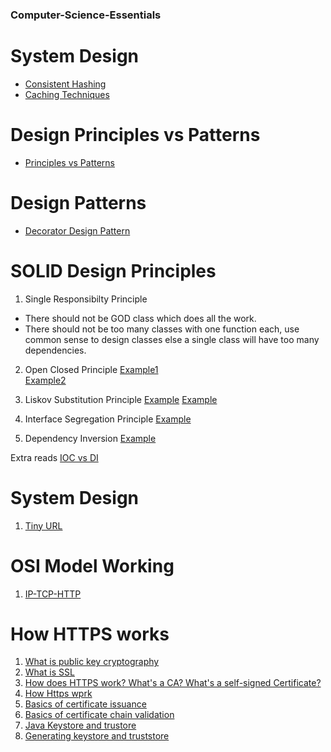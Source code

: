 ### Computer-Science-Essentials

# System Design
* [Consistent Hashing](https://www.acodersjourney.com/system-design-interview-consistent-hashing/)
* [Caching Techniques](https://codeahoy.com/2017/08/11/caching-strategies-and-how-to-choose-the-right-one/)

# Design Principles vs Patterns
* [Principles vs Patterns](https://softwareengineering.stackexchange.com/questions/153586/difference-between-pattern-and-principle/153589#:~:text=Patterns%20are%20to%20principles%2C%20what,factory%20methods%20in%20the%20end.&text=Well%2C%20Principles%20are%20rules%20while%20patterns%20are%20their%20concrete%20examples.)

# Design Patterns

* [Decorator Design Pattern](https://www.baeldung.com/java-decorator-pattern)

# SOLID Design Principles
1. Single Responsibilty Principle
 * There should not be GOD class which does all the work.
 * There should not be too many classes with one function each, use common sense to design classes else a single class will have too many dependencies. 
2. Open Closed Principle
 [Example1](https://www.baeldung.com/java-open-closed-principle)   
 [Example2](https://springframework.guru/principles-of-object-oriented-design/open-closed-principle/)    
 
3. Liskov Substitution Principle
   [Example](https://www.baeldung.com/java-liskov-substitution-principle)
   [Example](https://reflectoring.io/lsp-explained/)

4. Interface Segregation Principle
   [Example](https://reflectoring.io/interface-segregation-principle/)
   
5. Dependency Inversion
   [Example](https://springframework.guru/principles-of-object-oriented-design/dependency-inversion-principle/)
   
 Extra reads
 [IOC vs DI](https://myjavablog.com/2018/07/20/5-spring-inversion-of-controlioc-vs-dependency-injectiondi/)

# System Design
1. [Tiny URL](https://nlogn.in/designing-a-realtime-scalable-url-shortening-service-like-tiny-url/)

# OSI Model Working
1. [IP-TCP-HTTP](https://www.objc.io/issues/10-syncing-data/ip-tcp-http/)

# How HTTPS works
1. [What is public key cryptography](https://www.cloudflare.com/learning/ssl/how-does-public-key-encryption-work/)
2. [What is SSL](https://www.cloudflare.com/learning/ssl/what-is-ssl/)
3. [How does HTTPS work? What's a CA? What's a self-signed Certificate?](https://www.youtube.com/watch?v=T4Df5_cojAs)
4. [How Https wprk](https://howhttps.works/)
5. [Basics of certificate issuance](https://www.youtube.com/watch?v=L1GkEnftoRQ&list=PLDp2gaPHHZK-mnKi3Zy_-hRjqLHh5PaAv&index=3)
6. [Basics of certificate chain validation](https://www.youtube.com/watch?v=lLw0dICMA_Y&list=PLDp2gaPHHZK-mnKi3Zy_-hRjqLHh5PaAv&index=4)
7. [Java Keystore and trustore](https://docs.oracle.com/cd/E19509-01/820-3503/ggffo/index.html)
8. [Generating keystore and truststore](https://docs.oracle.com/cd/E19509-01/820-3503/6nf1il6er/index.html) 

